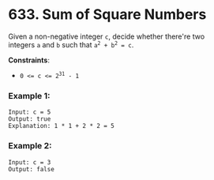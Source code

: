 # 633. Sum of Square Numbers

Given a non-negative integer `c`, decide whether there're two integers `a` and `b` such that <code>a<sup>2</sup> + b<sup>2</sup> = c</code>.

**Constraints**:
- <code>0 <= c <= 2<sup>31</sup> - 1</code>

### Example 1:
```
Input: c = 5
Output: true
Explanation: 1 * 1 + 2 * 2 = 5
```

### Example 2:
```
Input: c = 3
Output: false
```
